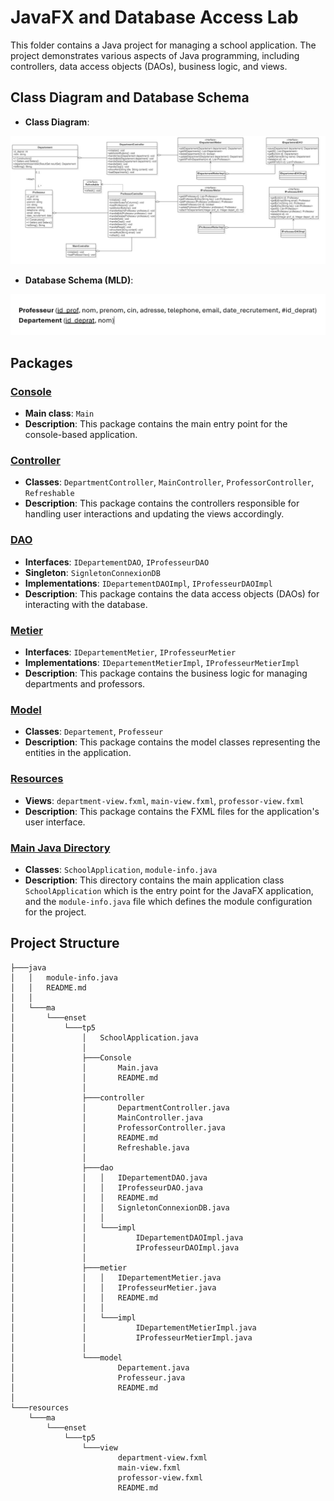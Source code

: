 # JavaFX and Database Access Lab

This folder contains a Java project for managing a school application. The project demonstrates various aspects of Java programming, including controllers, data access objects (DAOs), business logic, and views.

## Class Diagram and Database Schema
- **Class Diagram**: 

![class-diagram.png](images/ClassDiagram.jpg)
- **Database Schema (MLD)**:

![img.png](images/MLD.png)

## Packages

### [Console](src/main/java/ma/enset/tp5/Console/README.md)
- **Main class**: `Main`
- **Description**: This package contains the main entry point for the console-based application.

### [Controller](src/main/java/ma/enset/tp5/controller/README.md)
- **Classes**: `DepartmentController`, `MainController`, `ProfessorController`, `Refreshable`
- **Description**: This package contains the controllers responsible for handling user interactions and updating the views accordingly.

### [DAO](src/main/java/ma/enset/tp5/dao/README.md)
- **Interfaces**: `IDepartementDAO`, `IProfesseurDAO`
- **Singleton**: `SignletonConnexionDB`
- **Implementations**: `IDepartementDAOImpl`, `IProfesseurDAOImpl`
- **Description**: This package contains the data access objects (DAOs) for interacting with the database.

### [Metier](src/main/java/ma/enset/tp5/metier/README.md)
- **Interfaces**: `IDepartementMetier`, `IProfesseurMetier`
- **Implementations**: `IDepartementMetierImpl`, `IProfesseurMetierImpl`
- **Description**: This package contains the business logic for managing departments and professors.

### [Model](src/main/java/ma/enset/tp5/model/README.md)
- **Classes**: `Departement`, `Professeur`
- **Description**: This package contains the model classes representing the entities in the application.

### [Resources](src/main/resources/ma/enset/tp5/view/README.md)
- **Views**: `department-view.fxml`, `main-view.fxml`, `professor-view.fxml`
- **Description**: This package contains the FXML files for the application's user interface.

### [Main Java Directory](src/main/java/README.md)
- **Classes**: `SchoolApplication`, `module-info.java`
- **Description**: This directory contains the main application class `SchoolApplication` which is the entry point for the JavaFX application, and the `module-info.java` file which defines the module configuration for the project.


## Project Structure
```
├───java
│   │   module-info.java
│   │   README.md
│   │
│   └───ma
│       └───enset
│           └───tp5
│               │   SchoolApplication.java
│               │
│               ├───Console
│               │       Main.java
│               │       README.md
│               │
│               ├───controller
│               │       DepartmentController.java
│               │       MainController.java
│               │       ProfessorController.java
│               │       README.md
│               │       Refreshable.java
│               │
│               ├───dao
│               │   │   IDepartementDAO.java
│               │   │   IProfesseurDAO.java
│               │   │   README.md
│               │   │   SignletonConnexionDB.java
│               │   │
│               │   └───impl
│               │           IDepartementDAOImpl.java
│               │           IProfesseurDAOImpl.java
│               │
│               ├───metier
│               │   │   IDepartementMetier.java
│               │   │   IProfesseurMetier.java
│               │   │   README.md
│               │   │
│               │   └───impl
│               │           IDepartementMetierImpl.java
│               │           IProfesseurMetierImpl.java
│               │
│               └───model
│                       Departement.java
│                       Professeur.java
│                       README.md
│
└───resources
    └───ma
        └───enset
            └───tp5
                └───view
                        department-view.fxml
                        main-view.fxml
                        professor-view.fxml
                        README.md
```